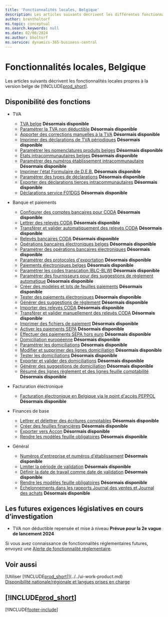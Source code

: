 ```yaml
---
title: 'Fonctionnalités locales, Belgique'
description: Les articles suivants décrivent les différentes fonctionnalités locales de la version belge de Business Central.
author: brentholtorf
ms.topic: conceptual
ms.search.keywords: null
ms.date: 02/08/2024
ms.author: bholtorf
ms.service: dynamics-365-business-central
---
```

# Fonctionnalités locales, Belgique

Les articles suivants décrivent les fonctionnalités locales propres à la version belge de [!INCLUDE[prod_short](../../includes/prod_short.md)].  

## Disponibilité des fonctions

* TVA
    * [TVA belge](belgian-vat.md) **Désormais disponible**
    * [Paramétrer la TVA non déductible](how-to-set-up-non-deductible-vat.md) **Désormais disponible**
    * [Apporter des corrections manuelles à la TVA](how-to-make-manual-corrections-to-vat.md) **Désormais disponible**
    * [Imprimer des déclarations de TVA périodiques](how-to-print-periodic-vat-reports.md) **Désormais disponible**
    * [Paramétrer les nomenclatures produits belges](how-to-set-up-belgian-tariff-numbers.md) **Désormais disponible**
    * [États intracommunautaires belges](belgian-intrastat-reporting.md) **Désormais disponible**
    * [Paramétrer des numéros établissement intracommunautaire](how-to-set-up-intrastat-establishment-numbers.md) **Désormais disponible**    
    * [Imprimer l'état Formulaire de D.E.B.](how-to-print-the-intrastat-form-report.md) **Désormais disponible**
    * [Paramétrer des types de déclarations](how-to-set-up-declaration-types.md) **Désormais disponible**
    * [Exporter des déclarations tierces intracommunautaires](how-to-export-intrastat-third-party-declararations.md) **Désormais disponible**
    * [Déclarations service F01DGS](../../finance-how-setup-use-service-declaration.md) **Désormais disponible**

* Banque et paiements
    * [Configurer des comptes bancaires pour CODA](how-to-set-up-bank-accounts-for-coda.md) **Désormais disponible**
    * [Lettrer des relevés CODA](how-to-apply-coda-statements.md) **Désormais disponible**
    * [Transférer et valider automatiquement des relevés CODA](how-to-automatically-transfer-and-post-coda-statements.md) **Désormais disponible**
    * [Relevés bancaires CODA](coda-bank-statements.md) **Désormais disponible**
    * [Opérations bancaires électroniques belges](belgian-electronic-banking.md) **Désormais disponible**
    * [Paramétrer des opérations bancaires électroniques](how-to-set-up-electronic-banking.md) **Désormais disponible**
    * [Paramétrer des protocoles d'exportation](how-to-set-up-export-protocols.md) **Désormais disponible**
    * [Paiements électroniques belges](belgian-electronic-payments.md) **Désormais disponible**
    * [Paramétrer les codes transcation IBLC-BLWI](how-to-set-up-iblc-blwi-transaction-codes.md) **Désormais disponible**
    * [Paramétrer des fournisseurs pour des suggestions de règlement automatique](how-to-set-up-vendors-for-automatic-payment-suggestions.md) **Désormais disponible**
    * [Créer des modèles et lots de feuilles paiements](how-to-create-payment-journal-templates-and-batches.md) **Désormais disponible**
    * [Tester des paiements électroniques](how-to-test-electronic-payments.md) **Désormais disponible**
    * [Générer des suggestions de règlement](how-to-generate-payment-suggestions.md) **Désormais disponible**
    * [Importer des relevés CODA](how-to-import-coda-statements.md) **Désormais disponible**
    * [Transférer et valider manuellement des relevés CODA](how-to-manually-transfer-and-post-coda-statements.md) **Désormais disponible**
    * [Imprimer des fichiers de paiement](how-to-print-payment-files.md#to-print-a-payment-file) **Désormais disponible**
    * [Activer les paiements SEPA](/dynamics365/business-central/LocalFunctionality/Belgium/belgian-electronic-payments#activate-sepa-payments-in-the-belgian-version) **Désormais disponible**
    * [Effectuer des paiements SEPA hors euro](/dynamics365/business-central/LocalFunctionality/Belgium/belgian-electronic-payments#file-non-euro-sepa-payments) **Désormais disponible**
    * [Domiciliation européenne](direct-debit-using-domiciliation.md) **Désormais disponible**
    * [Paramétrer les domiciliations](/dynamics365/business-central/LocalFunctionality/Belgium/direct-debit-using-domiciliation#set-up-domiciliations) **Désormais disponible**
    * [Modifier et supprimer des lignes domiciliation](/dynamics365/business-central/LocalFunctionality/Belgium/direct-debit-using-domiciliation#edit-and-delete-domiciliation-lines) **Désormais disponible**
    * [Tester les domiciliations](/dynamics365/business-central/LocalFunctionality/Belgium/direct-debit-using-domiciliation#test-domiciliations) **Désormais disponible**
    * [Exporter et valider des domiciliations](/dynamics365/business-central/LocalFunctionality/Belgium/direct-debit-using-domiciliation#export-and-post-domiciliations) **Désormais disponible**
    * [Générer des suggestions de domiciliation](/dynamics365/business-central/LocalFunctionality/Belgium/direct-debit-using-domiciliation#generate-domiciliation-suggestions) **Désormais disponible**
    * [Résumé des lignes règlement et des lignes feuille comptabilité](summarizing-payment-lines-and-general-journal-lines.md) **Désormais disponible**

* Facturation électronique
    * [Facturation électronique en Belgique via le point d'accès PEPPOL](../../finance-how-setup-edocuments-external.md) **Désormais disponible**
  
* Finances de base
    * [Lettrer et délettrer des écritures comptables](how-to-apply-and-unapply-general-ledger-entries.md) **Désormais disponible**
    * [Créer des feuilles financières](how-to-create-financial-journals.md) **Désormais disponible**
    * [Exporter vers Accon](how-to-export-to-accon.md) **Désormais disponible**
    * [Rendre les modèles feuille obligatoires](specify-journal-template-mandatory.md) **Désormais disponible**

* Général
    * [Numéros d'entreprise et numéros d'établissement](enterprise-numbers-and-branch-numbers.md) **Désormais disponible**
    * [Limiter la période de validation](how-to-limit-the-posting-period.md) **Désormais disponible**
    * [Définir la date de travail comme date de validation](how-to-set-the-work-date-as-the-posting-date.md) **Désormais disponible**
    * [Rendre les modèles feuille obligatoires](specify-journal-template-mandatory.md) **Désormais disponible**
    * [Échelonnements dans les rapports Journal des ventes et Journal des achats](how-to-use-deferrals.md) **Désormais disponible**

## Les futures exigences législatives en cours d’investigation

* TVA non déductible repensée et mise à niveau **Prévue pour la 2e vague de lancement 2024**

Si vous avez connaissance de fonctionnalités réglementaires futures, envoyez une [Alerte de fonctionnalité réglementaire](https://forms.office.com/pages/responsepage.aspx?id=v4j5cvGGr0GRqy180BHbRwkeauYiJKZOpJ0CtKuVmJlURURaMlQ4Rk05UFY4NkVEOTA0MUU5WThXSC4u).


## Voir aussi

[Utiliser [!INCLUDE[prod_short](../../includes/prod_short.md)]](../../ui-work-product.md)  
[Disponibilité nationale/régionale et langues prises en charge](/dynamics365/business-central/dev-itpro/compliance/apptest-countries-and-translations)  

## [!INCLUDE[prod_short](../../includes/free_trial_md.md)]  


[!INCLUDE[footer-include](../../includes/footer-banner.md)]
